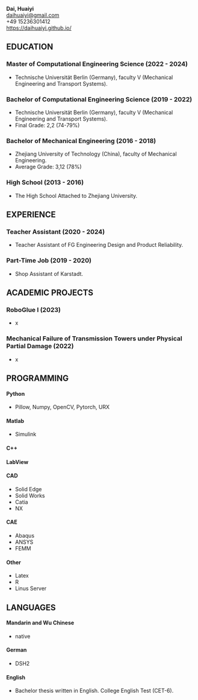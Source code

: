 **Dai, Huaiyi**  
daihuaiyi@gmail.com  
+49 15236301412  
https://daihuaiyi.github.io/  

## EDUCATION
### Master of Computational Engineering Science (2022 - 2024)
* Technische Universität Berlin (Germany), faculty V (Mechanical Engineering and Transport Systems).
### Bachelor of Computational Engineering Science (2019 - 2022)
* Technische Universität Berlin (Germany), faculty V (Mechanical Engineering and Transport Systems).
* Final Grade: 2,2 (74-79%)
### Bachelor of Mechanical Engineering (2016 - 2018)
* Zhejiang University of Technology (China), faculty of Mechanical Engineering.
* Average Grade: 3,12 (78%)
### High School (2013 - 2016)
* The High School Attached to Zhejiang University.
## EXPERIENCE
### Teacher Assistant (2020 - 2024)
* Teacher Assistant of FG Engineering Design and Product Reliability.
### Part-Time Job (2019 - 2020)
* Shop Assistant of Karstadt.
## ACADEMIC PROJECTS
### RoboGlue I (2023)
* x
### Mechanical Failure of Transmission Towers under Physical Partial Damage (2022)
* x
## PROGRAMMING
#### Python
* Pillow, Numpy, OpenCV, Pytorch, URX
#### Matlab
* Simulink 
#### C++
#### LabView
#### CAD
* Solid Edge
* Solid Works
* Catia
* NX
#### CAE
* Abaqus
* ANSYS
* FEMM
#### Other
* Latex
* R
* Linus Server
## LANGUAGES
#### Mandarin and Wu Chinese
* native
#### German 
* DSH2
#### English 
* Bachelor thesis written in English. College English Test (CET-6).
